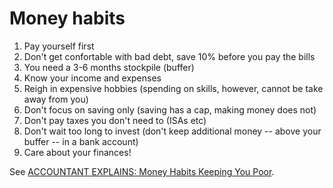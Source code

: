 # Money habits


1. Pay yourself first
1. Don't get confortable with bad debt, save 10% before you pay the bills
1. You need a 3-6 months stockpile (buffer)
1. Know your income and expenses
1. Reigh in expensive hobbies (spending on skills, however, cannot be take away from you)
1. Don't focus on saving only (saving has a cap, making money does not)
1. Don't pay taxes you don't need to (ISAs etc)
1. Don't wait too long to invest (don't keep additional money -- above your buffer -- in a bank account)
1. Care about your finances!

See [ACCOUNTANT EXPLAINS: Money Habits Keeping You Poor](https://www.youtube.com/watch?v=Q0uXGQu55GM).

